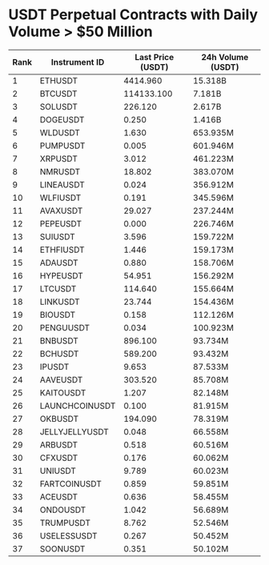 # USDT Perpetual Contracts with Daily Volume > $50 Million

| Rank | Instrument ID | Last Price (USDT) | 24h Volume (USDT) |
|------|---------------|-------------------|-------------------|
| 1 | ETHUSDT | 4414.960 | 15.318B |
| 2 | BTCUSDT | 114133.100 | 7.181B |
| 3 | SOLUSDT | 226.120 | 2.617B |
| 4 | DOGEUSDT | 0.250 | 1.416B |
| 5 | WLDUSDT | 1.630 | 653.935M |
| 6 | PUMPUSDT | 0.005 | 601.946M |
| 7 | XRPUSDT | 3.012 | 461.223M |
| 8 | NMRUSDT | 18.802 | 383.070M |
| 9 | LINEAUSDT | 0.024 | 356.912M |
| 10 | WLFIUSDT | 0.191 | 345.596M |
| 11 | AVAXUSDT | 29.027 | 237.244M |
| 12 | PEPEUSDT | 0.000 | 226.746M |
| 13 | SUIUSDT | 3.596 | 159.722M |
| 14 | ETHFIUSDT | 1.446 | 159.173M |
| 15 | ADAUSDT | 0.880 | 158.706M |
| 16 | HYPEUSDT | 54.951 | 156.292M |
| 17 | LTCUSDT | 114.640 | 155.664M |
| 18 | LINKUSDT | 23.744 | 154.436M |
| 19 | BIOUSDT | 0.158 | 112.126M |
| 20 | PENGUUSDT | 0.034 | 100.923M |
| 21 | BNBUSDT | 896.100 | 93.734M |
| 22 | BCHUSDT | 589.200 | 93.432M |
| 23 | IPUSDT | 9.653 | 87.533M |
| 24 | AAVEUSDT | 303.520 | 85.708M |
| 25 | KAITOUSDT | 1.207 | 82.148M |
| 26 | LAUNCHCOINUSDT | 0.100 | 81.915M |
| 27 | OKBUSDT | 194.090 | 78.319M |
| 28 | JELLYJELLYUSDT | 0.048 | 66.558M |
| 29 | ARBUSDT | 0.518 | 60.516M |
| 30 | CFXUSDT | 0.176 | 60.062M |
| 31 | UNIUSDT | 9.789 | 60.023M |
| 32 | FARTCOINUSDT | 0.859 | 59.851M |
| 33 | ACEUSDT | 0.636 | 58.455M |
| 34 | ONDOUSDT | 1.042 | 56.689M |
| 35 | TRUMPUSDT | 8.762 | 52.546M |
| 36 | USELESSUSDT | 0.267 | 50.452M |
| 37 | SOONUSDT | 0.351 | 50.102M |
